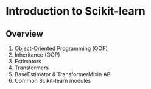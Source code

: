 # Introduction to Scikit-learn

## Overview
1. [Object-Oriented Programming (OOP)](./object-oriented-programming.md)
2. Inheritance (OOP)
3. Estimators
4. Transformers
5. BaseEstimator & TransformerMixin API
6. Common Scikit-learn modules
